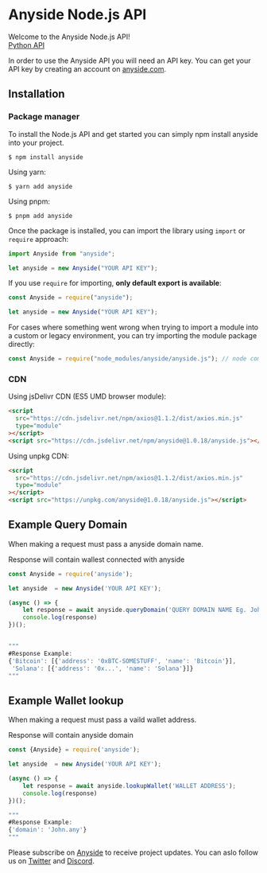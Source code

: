 # Anyside Node.js API

Welcome to the Anyside Node.js API!<br />
[Python API](https://github.com/Anyside-Api/Anyside-Python-API)

In order to use the Anyside API you will need an API key. You can get your API key by creating an account on [anyside.com](https://anyside.com/).

## Installation

### Package manager

To install the Node.js API and get started you can simply npm install anyside into your project.

```ssh
$ npm install anyside
```

Using yarn:

```ssh
$ yarn add anyside
```

Using pnpm:

```ssh
$ pnpm add anyside
```

Once the package is installed, you can import the library using `import` or `require` approach:

```javascript
import Anyside from "anyside";

let anyside = new Anyside("YOUR API KEY");
```

If you use `require` for importing, **only default export is available**:

```javascript
const Anyside = require("anyside");

let anyside = new Anyside("YOUR API KEY");
```

For cases where something went wrong when trying to import a module into a custom or legacy environment,
you can try importing the module package directly:

```javascript
const Anyside = require("node_modules/anyside/anyside.js"); // node commonJS bundle (ES2017)
```

### CDN

Using jsDelivr CDN (ES5 UMD browser module):

```html
<script
  src="https://cdn.jsdelivr.net/npm/axios@1.1.2/dist/axios.min.js"
  type="module"
></script>
<script src="https://cdn.jsdelivr.net/npm/anyside@1.0.18/anyside.js"></script>
```

Using unpkg CDN:

```html
<script
  src="https://cdn.jsdelivr.net/npm/axios@1.1.2/dist/axios.min.js"
  type="module"
></script>
<script src="https://unpkg.com/anyside@1.0.18/anyside.js"></script>
```

## Example Query Domain

When making a request must pass a anyside domain name.

Response will contain wallest connected with anyside

```javascript
const Anyside = require('anyside');

let anyside  = new Anyside('YOUR API KEY');

(async () => {
    let response = await anyside.queryDomain('QUERY DOMAIN NAME Eg. John.any');
    console.log(response)
})();


"""
#Response Example:
{'Bitcoin': [{'address': '0xBTC-SOMESTUFF', 'name': 'Bitcoin'}],
 'Solana': [{'address': '0x...', 'name': 'Solana'}]}
"""
```

## Example Wallet lookup

When making a request must pass a vaild wallet address.

Response will contain anyside domain

```javascript
const {Anyside} = require('anyside');

let anyside  = new Anyside('YOUR API KEY');

(async () => {
    let response = await anyside.lookupWallet('WALLET ADDRESS');
    console.log(response)
})();

"""
#Response Example:
{'domain': 'John.any'}
"""
```

Please subscribe on [Anyside](https://anyside.com/) to receive project updates.
You can aslo follow us on [Twitter](https://twitter.com/AnysideNames) and [Discord](https://discord.com/invite/MKDBhDEtUn).

